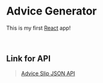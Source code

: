 # Advice Generator

This is my first [React](https://react.dev/learn) app!

<br>

## Link for API

> [Advice Slip JSON API](https://api.adviceslip.com/advice)
